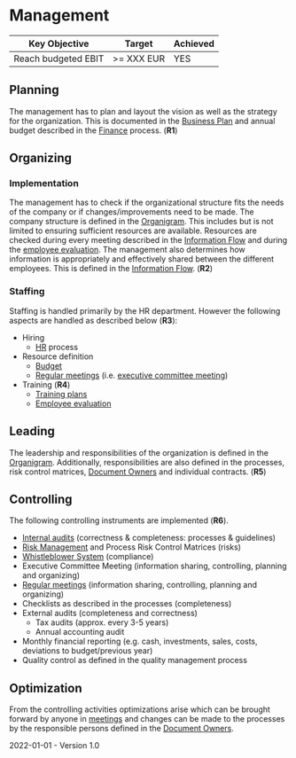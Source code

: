 # Management

| Key Objective       | Target     | Achieved |
| ------------------- | ---------- | -------- |
| Reach budgeted EBIT | >= XXX EUR | YES      |

## Planning

The management has to plan and layout the vision as well as the strategy for the organization. This is documented in the [Business Plan](./Management/Business%20Plan.md) and annual budget described in the [Finance](./06_Finance.md) process. (**R1**)

## Organizing

### Implementation

The management has to check if the organizational structure fits the needs of the company or if changes/improvements need to be made. The company structure is defined in the [Organigram](./Organigram.md). This includes but is not limited to ensuring sufficient resources are available. Resources are checked during every meeting described in the [Information Flow](./Management/Information%20Flow.md) and during the [employee evaluation](./HR/Evaluation%20Forms/Self-Evaluation%20Form.md). The management also determines how information is appropriately and effectively shared between the different employees. This is defined in the [Information Flow](./Management/Information%20Flow.md). (**R2**)

### Staffing

Staffing is handled primarily by the HR department. However the following aspects are handled as described below (**R3**):

* Hiring
  * [HR](./05_HR.md) process
* Resource definition
  * [Budget](./06_Finance.md)
  * [Regular meetings](./Management/Information%20Flow.md) (i.e. [executive committee meeting](./Management/Executive%20Committee%20Minute%20Template.md))
* Training (**R4**)
  * [Training plans](./HR/Onboarding/Sample%20Training%20Plan.md)
  * [Employee evaluation](./HR/Evaluation%20Forms/Employee%20Evaluation%20Form.md)

## Leading

The leadership and responsibilities of the organization is defined in the [Organigram](./Organigram.md). Additionally, responsibilities are also defined in the processes, risk control matrices, [Document Owners](./Document%20Owners.md) and individual contracts. (**R5**)

## Controlling

The following controlling instruments are implemented (**R6**).

* [Internal audits](./Quality%20Management/Internal%20Quality%Management%Audit%Form.md) (correctness & completeness: processes & guidelines)
* [Risk Management](./COSO/Risk%20Management) and Process Risk Control Matrices (risks)
* [Whistleblower System](../Policies%20&%20Guidelines/Whistleblower%20System.md) (compliance)
* Executive Committee Meeting (information sharing, controlling, planning and organizing)
* [Regular meetings](./Management/Information%20Flow.md) (information sharing, controlling, planning and organizing)
* Checklists as described in the processes (completeness)
* External audits (completeness and correctness)
  * Tax audits (approx. every 3-5 years)
  * Annual accounting audit
* Monthly financial reporting (e.g. cash, investments, sales, costs, deviations to budget/previous year)
* Quality control as defined in the quality management process

## Optimization

From the controlling activities optimizations arise which can be brought forward by anyone in [meetings](./Management/Information%20Flow.md) and changes can be made to the processes by the responsible persons defined in the [Document Owners](./Document%20Owners.md).



2022-01-01 - Version 1.0

